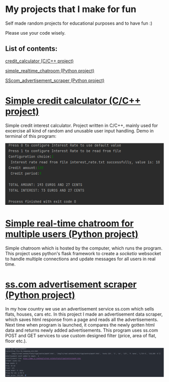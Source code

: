 # My projects that I make for fun

Self made random projects for educational purposes and to have fun :)

Please use your code wisely.

## List of contents:

[credit_calculator (C/C++ project)](#credit_calculator)

[simple_realtime_chatroom (Python project)](#simple_realtime_chatroom)

[SScom_advertisement_scraper (Python project)](#sscom_advertisement_scraper)


# [Simple credit calculator (C/C++ project)](https://github.com/DaButter/experimentalProjects/tree/main/SScom_advertisement_scraper) <a name="credit_calculator"></a>
Simple credit interest calculator. Project written in C/C++, mainly used for excercise all kind of random and unusable user input handling.
Demo in terminal of this program:

<img title="a title" alt="Alt text" src="PNG/credit_calculator.png">


# [Simple real-time chatroom for multiple users (Python project)](https://github.com/DaButter/experimentalProjects/tree/main/simple_realtime_chatroom) <a name="simple_realtime_chatroom"></a>
Simple chatroom which is hosted by the computer, which runs the program. This project uses python's flask framework to create a _socketio_ websocket to handle multiple connections and update messages for all users in real time.


# [ss.com advertisement scraper (Python project)](https://github.com/DaButter/experimentalProjects/tree/main/SScom_advertisement_scraper) <a name="sscom_advertisement_scraper"></a>
In my how country we use an advertisement service ss.com which sells flats, houses, cars etc. In this project I made an advertisement data scraper, which saves html response from a page and reads all the advertisements. Next time when program is launched, it compares the newly gotten html data and returns newly added advertisements. This program uses ss.com POST and GET services to use custom designed filter (price, area of flat, floor etc.).

<img title="a title" alt="Alt text" src="PNG/new_adv.png">

